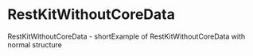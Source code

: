 RestKitWithoutCoreData
======================

RestKitWithoutCoreData - shortExample of RestKitWithoutCoreData with normal structure
